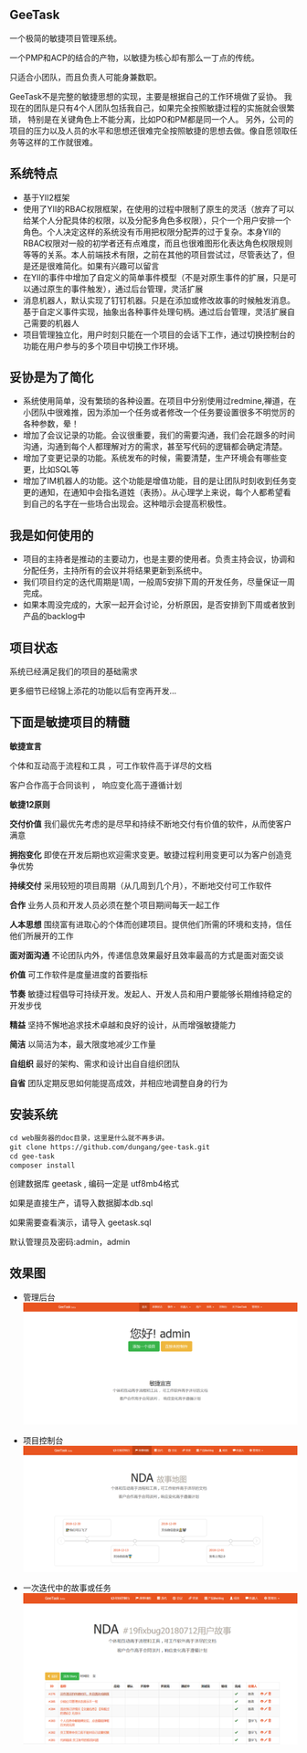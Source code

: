 GeeTask
-

一个极简的敏捷项目管理系统。

一个PMP和ACP的结合的产物，以敏捷为核心却有那么一丁点的传统。

只适合小团队，而且负责人可能身兼数职。


GeeTask不是完整的敏捷思想的实现，主要是根据自己的工作环境做了妥协。
我现在的团队是只有4个人团队包括我自己，如果完全按照敏捷过程的实施就会很繁琐，
特别是在关键角色上不能分离，比如PO和PM都是同一个人。
另外，公司的项目的压力以及人员的水平和思想还很难完全按照敏捷的思想去做。像自愿领取任务等这样的工作就很难。

系统特点
--

- 基于YII2框架
- 使用了YII的RBAC权限框架，在使用的过程中限制了原生的灵活（放弃了可以给某个人分配具体的权限，以及分配多角色多权限），只个一个用户安排一个角色。个人决定这样的系统没有币用把权限分配弄的过于复杂。本身YII的RBAC权限对一般的初学者还有点难度，而且也很难图形化表达角色权限规则等等的关系。本人前端技术有限，之前在其他的项目尝试过，尽管表达了，但是还是很难简化。如果有兴趣可以留言
- 在YII的事件中增加了自定义的简单事件模型（不是对原生事件的扩展，只是可以通过原生的事件触发），通过后台管理，灵活扩展
- 消息机器人，默认实现了钉钉机器。只是在添加或修改故事的时候触发消息。基于自定义事件实现，抽象出各种事件处理句柄。通过后台管理，灵活扩展自己需要的机器人
- 项目管理独立化，用户时刻只能在一个项目的会话下工作，通过切换控制台的功能在用户参与的多个项目中切换工作环境。

妥协是为了简化
--
- 系统使用简单，没有繁琐的各种设置。在项目中分别使用过redmine,禅道，在小团队中很难推，因为添加一个任务或者修改一个任务要设置很多不明觉厉的各种参数，晕！
- 增加了会议记录的功能。会议很重要，我们的需要沟通，我们会花跟多的时间沟通，沟通到每个人都理解对方的需求，甚至写代码的逻辑都会确定清楚。
- 增加了变更记录的功能。系统发布的时候，需要清楚，生产环境会有哪些变更，比如SQL等
- 增加了IM机器人的功能。这个功能是增值功能，目的是让团队时刻收到任务变更的通知，在通知中会指名道姓（表扬）。从心理学上来说，每个人都希望看到自己的名字在一些场合出现会。这种暗示会提高积极性。

我是如何使用的
--

- 项目的主持者是推动的主要动力，也是主要的使用者。负责主持会议，协调和分配任务，主持所有的会议并将结果更新到系统中。
- 我们项目约定的迭代周期是1周，一般周5安排下周的开发任务，尽量保证一周完成。
- 如果本周没完成的，大家一起开会讨论，分析原因，是否安排到下周或者放到产品的backlog中

项目状态
--
系统已经满足我们的项目的基础需求

更多细节已经锦上添花的功能以后有空再开发...

下面是敏捷项目的精髓
--


**敏捷宣言**


个体和互动高于流程和工具 ，可工作软件高于详尽的文档

客户合作高于合同谈判 ， 响应变化高于遵循计划


**敏捷12原则**


**交付价值** 我们最优先考虑的是尽早和持续不断地交付有价值的软件，从而使客户满意

**拥抱变化** 即使在开发后期也欢迎需求变更。敏捷过程利用变更可以为客户创造竞争优势

**持续交付** 采用较短的项目周期（从几周到几个月），不断地交付可工作软件

**合作** 业务人员和开发人员必须在整个项目期间每天一起工作

**人本思想** 围绕富有进取心的个体而创建项目。提供他们所需的环境和支持，信任他们所展开的工作

**面对面沟通** 不论团队内外，传递信息效果最好且效率最高的方式是面对面交谈

**价值** 可工作软件是度量进度的首要指标

**节奏** 敏捷过程倡导可持续开发。发起人、开发人员和用户要能够长期维持稳定的开发步伐

**精益** 坚持不懈地追求技术卓越和良好的设计，从而增强敏捷能力

**简洁** 以简洁为本，最大限度地减少工作量

**自组织** 最好的架构、需求和设计出自自组织团队

**自省** 团队定期反思如何能提高成效，并相应地调整自身的行为

安装系统
--

```
cd web服务器的doc目录，这里是什么就不再多讲。
git clone https://github.com/dungang/gee-task.git
cd gee-task
composer install
```
创建数据库 geetask , 编码一定是 utf8mb4格式

如果是直接生产，请导入数据脚本db.sql

如果需要查看演示，请导入 geetask.sql

默认管理员及密码:admin，admin

效果图
--

- 管理后台
![后台首页](demo/index.png)

- 项目控制台
![控制台](demo/space.png)

- 一次迭代中的故事或任务
![迭代故事任务](demo/story.png)

